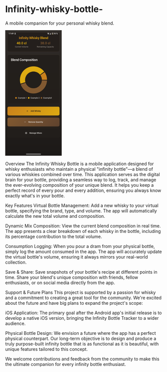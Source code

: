 # Infinity-whisky-bottle-
A mobile companion for your personal whisky blend.


<img src="https://github.com/Developkings/Infinity-whisky-bottle-/blob/main/2.png" alt="A small icon representing whisky" height="400" />

Overview
The Infinity Whisky Bottle is a mobile application designed for whisky enthusiasts who maintain a physical "infinity bottle"—a blend of various whiskies combined over time. This application serves as the digital brain for your bottle, providing a seamless way to log, track, and manage the ever-evolving composition of your unique blend. It helps you keep a perfect record of every pour and every addition, ensuring you always know exactly what's in your bottle.

Key Features
Virtual Bottle Management: Add a new whisky to your virtual bottle, specifying the brand, type, and volume. The app will automatically calculate the new total volume and composition.

Dynamic Mix Composition: View the current blend composition in real time. The app presents a clear breakdown of each whisky in the bottle, including its percentage contribution to the total volume.

Consumption Logging: When you pour a dram from your physical bottle, simply log the amount consumed in the app. The app will accurately update the virtual bottle's volume, ensuring it always mirrors your real-world collection.

Save & Share: Save snapshots of your bottle's recipe at different points in time. Share your blend's unique composition with friends, fellow enthusiasts, or on social media directly from the app.

Support & Future Plans
This project is supported by a passion for whisky and a commitment to creating a great tool for the community. We're excited about the future and have big plans to expand the project's scope:

iOS Application: The primary goal after the Android app's initial release is to develop a native iOS version, bringing the Infinity Bottle Tracker to a wider audience.

Physical Bottle Design: We envision a future where the app has a perfect physical counterpart. Our long-term objective is to design and produce a truly purpose-built infinity bottle that is as functional as it is beautiful, with unique features tailored to this concept.

We welcome contributions and feedback from the community to make this the ultimate companion for every infinity bottle enthusiast.
